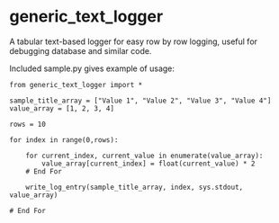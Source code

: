 # generic_text_logger

A tabular text-based logger for easy row by row logging, useful for debugging database and similar code.

Included sample.py gives example of usage:

```
from generic_text_logger import *

sample_title_array = ["Value 1", "Value 2", "Value 3", "Value 4"]
value_array = [1, 2, 3, 4]

rows = 10

for index in range(0,rows):
	
	for current_index, current_value in enumerate(value_array):
		value_array[current_index] = float(current_value) * 2
	# End For
	
	write_log_entry(sample_title_array, index, sys.stdout, value_array)

# End For
```
